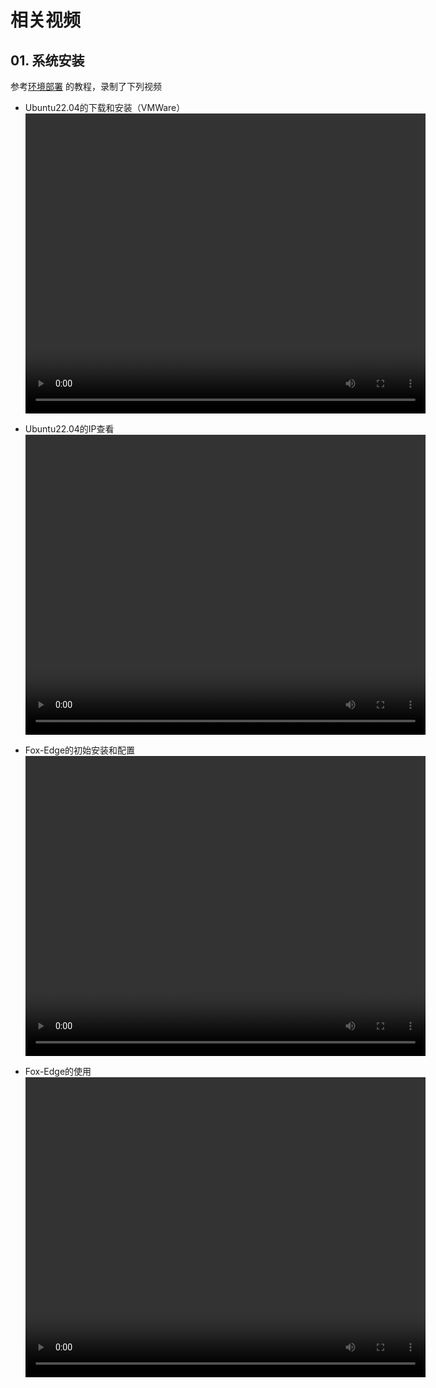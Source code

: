# 相关视频

## 01. 系统安装
参考[环境部署](http://docs.fox-tech.cn/#/fox-edge-deploy) 的教程，录制了下列视频


- Ubuntu22.04的下载和安装（VMWare）
  <video width="640" height="480" controls>
	  <source src="http://docs.fox-tech.cn/video/Linux_install.mp4" type="video/mp4">
  </video>
  

- Ubuntu22.04的IP查看
  <video width="640" height="480" controls>
	  <source src="http://docs.fox-tech.cn/video/Linux_ifconfig.mp4" type="video/mp4">
  </video>

- Fox-Edge的初始安装和配置
  <video width="640" height="480" controls>
	  <source src="http://docs.fox-tech.cn/video/Linux_Fox_install.mp4" type="video/mp4">
  </video>
  

- Fox-Edge的使用
  <video width="640" height="480" controls>
	  <source src="http://docs.fox-tech.cn/video/Fox_Edge_Config.mp4" type="video/mp4">
  </video>

	

